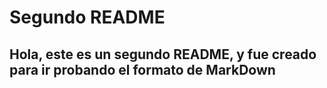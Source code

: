 # Segundo README
## Hola, este es un segundo README, y fue creado para ir probando el formato de MarkDown